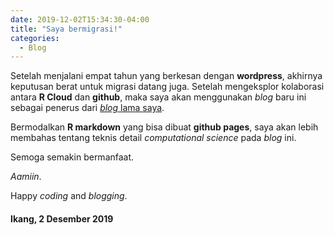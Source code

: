 ```yaml
---
date: 2019-12-02T15:34:30-04:00
title: "Saya bermigrasi!"
categories:
  - Blog
---
```


Setelah menjalani empat tahun yang berkesan dengan __wordpress__, akhirnya keputusan berat untuk migrasi datang juga. Setelah mengeksplor kolaborasi antara __R Cloud__ dan __github__, maka saya akan menggunakan _blog_ baru ini sebagai penerus dari [_blog_ lama saya](https://passingthroughresearcher.wordpress.com).

Bermodalkan __R markdown__ yang bisa dibuat __github pages__, saya akan lebih membahas tentang teknis detail _computational science_ pada _blog_ ini.

Semoga semakin bermanfaat.

_Aamiin_.

Happy _coding_ and _blogging_.

#### Ikang, 2 Desember 2019
